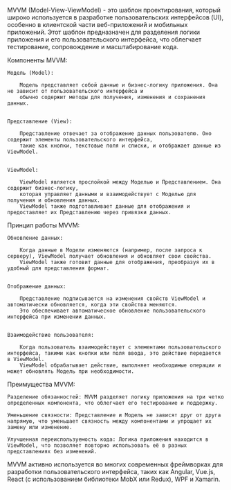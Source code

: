 MVVM (Model-View-ViewModel) - это шаблон проектирования, который широко используется 
в разработке пользовательских интерфейсов (UI), особенно в клиентской части веб-приложений и мобильных приложений. 
Этот шаблон предназначен для разделения логики приложения и его пользовательского интерфейса, 
что облегчает тестирование, сопровождение и масштабирование кода.


Компоненты MVVM:

    Модель (Model):

        Модель представляет собой данные и бизнес-логику приложения. Она не зависит от пользовательского интерфейса и 
        обычно содержит методы для получения, изменения и сохранения данных.


    Представление (View):

        Представление отвечает за отображение данных пользователю. Оно содержит элементы пользовательского интерфейса, 
        такие как кнопки, текстовые поля и списки, и отображает данные из ViewModel.


    ViewModel:

        ViewModel является прослойкой между Моделью и Представлением. Она содержит бизнес-логику, 
        которая управляет данными и взаимодействует с Моделью для получения и обновления данных. 
        ViewModel также подготавливает данные для отображения и предоставляет их Представлению через привязки данных.


Принцип работы MVVM:

    Обновление данных:

        Когда данные в Модели изменяются (например, после запроса к серверу), ViewModel получает обновления и обновляет свои свойства.
        ViewModel также готовит данные для отображения, преобразуя их в удобный для представления формат.


    Отображение данных:

        Представление подписывается на изменения свойств ViewModel и автоматически обновляется, когда эти свойства меняются.
        Это обеспечивает автоматическое обновление пользовательского интерфейса при изменении данных.


    Взаимодействие пользователя:

        Когда пользователь взаимодействует с элементами пользовательского интерфейса, такими как кнопки или поля ввода, это действие передается в ViewModel.
        ViewModel обрабатывает действие, выполняет необходимые операции и может обновлять Модель при необходимости.


Преимущества MVVM:

    Разделение обязанностей: MVVM разделяет логику приложения на три четко определенных компонента, что облегчает его тестирование и поддержку.

    Уменьшение связности: Представление и Модель не зависят друг от друга напрямую, что уменьшает связность между компонентами и упрощает их замену или изменение.

    Улучшенная переиспользуемость кода: Логика приложения находится в ViewModel, что позволяет повторно использовать её в разных представлениях без изменений.



MVVM активно используется во многих современных фреймворках для разработки пользовательского интерфейса, 
таких как Angular, Vue.js, React (с использованием библиотеки MobX или Redux), WPF и Xamarin.
